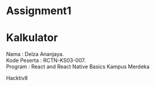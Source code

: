 # Assignment1

# Kalkulator

Nama : Delza Ananjaya.\
Kode Peserta : RCTN-KS03-007.\
Program : React and React Native Basics Kampus Merdeka

Hacktiv8
